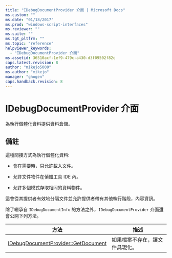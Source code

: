 ```yaml
---
title: "IDebugDocumentProvider 介面 | Microsoft Docs"
ms.custom: ""
ms.date: "01/18/2017"
ms.prod: "windows-script-interfaces"
ms.reviewer: ""
ms.suite: ""
ms.tgt_pltfrm: ""
ms.topic: "reference"
helpviewer_keywords: 
  - "IDebugDocumentProvider 介面"
ms.assetid: 36510acf-1ef9-479c-a430-d3f09502f82c
caps.latest.revision: 8
author: "mikejo5000"
ms.author: "mikejo"
manager: "ghogen"
caps.handback.revision: 8
---
```

# IDebugDocumentProvider 介面
為執行個體化資料提供資料倉儲。  
  
## 備註  
 這種間接方式為執行個體化資料:  
  
-   會在需要時，只允許載入文件。  
  
-   允許文件物件在偵錯工具 IDE 內。  
  
-   允許多個模式存取相同的資料物件。  
  
 這會從其提供者有效地分隔文件並允許提供者帶有其他執行階段，內容資訊。  
  
 除了繼承自 `IDebugDocumentInfo` 的方法之外，`IDebugDocumentProvider` 介面還會公開下列方法。  
  
|方法|描述|  
|--------|--------|  
|[IDebugDocumentProvider::GetDocument](../../winscript/reference/idebugdocumentprovider-getdocument.md)|如果檔案不存在，讓文件具現化。|